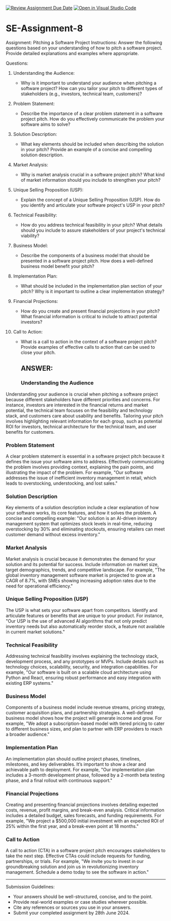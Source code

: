 [![Review Assignment Due Date](https://classroom.github.com/assets/deadline-readme-button-24ddc0f5d75046c5622901739e7c5dd533143b0c8e959d652212380cedb1ea36.svg)](https://classroom.github.com/a/4bgukiqw)
[![Open in Visual Studio Code](https://classroom.github.com/assets/open-in-vscode-718a45dd9cf7e7f842a935f5ebbe5719a5e09af4491e668f4dbf3b35d5cca122.svg)](https://classroom.github.com/online_ide?assignment_repo_id=15256096&assignment_repo_type=AssignmentRepo)
# SE-Assignment-8
 Assignment: Pitching a Software Project
 Instructions:
Answer the following questions based on your understanding of how to pitch a software project. Provide detailed explanations and examples where appropriate.

 Questions:

1. Understanding the Audience:
   - Why is it important to understand your audience when pitching a software project? How can you tailor your pitch to different types of stakeholders (e.g., investors, technical team, customers)?

2. Problem Statement:
   - Describe the importance of a clear problem statement in a software project pitch. How do you effectively communicate the problem your software aims to solve?

3. Solution Description:
   - What key elements should be included when describing the solution in your pitch? Provide an example of a concise and compelling solution description.

4. Market Analysis:
   - Why is market analysis crucial in a software project pitch? What kind of market information should you include to strengthen your pitch?

5. Unique Selling Proposition (USP):
   - Explain the concept of a Unique Selling Proposition (USP). How do you identify and articulate your software project's USP in your pitch?

6. Technical Feasibility:
   - How do you address technical feasibility in your pitch? What details should you include to assure stakeholders of your project's technical viability?

7. Business Model:
   - Describe the components of a business model that should be presented in a software project pitch. How does a well-defined business model benefit your pitch?

8. Implementation Plan:
   - What should be included in the implementation plan section of your pitch? Why is it important to outline a clear implementation strategy?

9. Financial Projections:
   - How do you create and present financial projections in your pitch? What financial information is critical to include to attract potential investors?

10. Call to Action:
    - What is a call to action in the context of a software project pitch? Provide examples of effective calls to action that can be used to close your pitch.
   
      ANSWER:
      -------

       ### Understanding the Audience

Understanding your audience is crucial when pitching a software project because different stakeholders have different priorities and concerns. For instance, investors are interested in the financial returns and market potential, the technical team focuses on the feasibility and technology stack, and customers care about usability and benefits. Tailoring your pitch involves highlighting relevant information for each group, such as potential ROI for investors, technical architecture for the technical team, and user benefits for customers.

### Problem Statement

A clear problem statement is essential in a software project pitch because it defines the issue your software aims to address. Effectively communicating the problem involves providing context, explaining the pain points, and illustrating the impact of the problem. For example, "Our software addresses the issue of inefficient inventory management in retail, which leads to overstocking, understocking, and lost sales."

### Solution Description

Key elements of a solution description include a clear explanation of how your software works, its core features, and how it solves the problem. A concise and compelling example: "Our solution is an AI-driven inventory management system that optimizes stock levels in real-time, reducing overstocking by 30% and eliminating stockouts, ensuring retailers can meet customer demand without excess inventory."

### Market Analysis

Market analysis is crucial because it demonstrates the demand for your solution and its potential for success. Include information on market size, target demographics, trends, and competitive landscape. For example, "The global inventory management software market is projected to grow at a CAGR of 8.7%, with SMEs showing increasing adoption rates due to the need for operational efficiency."

### Unique Selling Proposition (USP)

The USP is what sets your software apart from competitors. Identify and articulate features or benefits that are unique to your product. For instance, "Our USP is the use of advanced AI algorithms that not only predict inventory needs but also automatically reorder stock, a feature not available in current market solutions."

### Technical Feasibility

Addressing technical feasibility involves explaining the technology stack, development process, and any prototypes or MVPs. Include details such as technology choices, scalability, security, and integration capabilities. For example, "Our software is built on a scalable cloud architecture using Python and React, ensuring robust performance and easy integration with existing ERP systems."

### Business Model

Components of a business model include revenue streams, pricing strategy, customer acquisition plans, and partnership strategies. A well-defined business model shows how the project will generate income and grow. For example, "We adopt a subscription-based model with tiered pricing to cater to different business sizes, and plan to partner with ERP providers to reach a broader audience."

### Implementation Plan

An implementation plan should outline project phases, timelines, milestones, and key deliverables. It’s important to show a clear and achievable path to deployment. For example, "Our implementation plan includes a 3-month development phase, followed by a 2-month beta testing phase, and a final rollout with continuous support."

### Financial Projections

Creating and presenting financial projections involves detailing expected costs, revenue, profit margins, and break-even analysis. Critical information includes a detailed budget, sales forecasts, and funding requirements. For example, "We project a $500,000 initial investment with an expected ROI of 25% within the first year, and a break-even point at 18 months."

### Call to Action

A call to action (CTA) in a software project pitch encourages stakeholders to take the next step. Effective CTAs could include requests for funding, partnerships, or trials. For example, "We invite you to invest in our groundbreaking solution and join us in revolutionizing inventory management. Schedule a demo today to see the software in action."

---


 Submission Guidelines:
- Your answers should be well-structured, concise, and to the point.
- Provide real-world examples or case studies wherever possible.
- Cite any references or sources you use in your answers.
- Submit your completed assignment by 28th June 2024.


